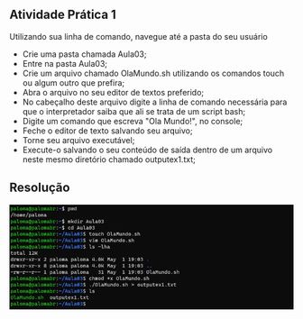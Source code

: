 ## Atividade Prática 1

Utilizando sua linha de comando, navegue até a pasta do seu usuário

- Crie uma pasta chamada Aula03;
- Entre na pasta Aula03;
- Crie um arquivo chamado OlaMundo.sh utilizando os comandos touch ou algum outro que prefira;
- Abra o arquivo no seu editor de textos preferido;
- No cabeçalho deste arquivo digite a linha de comando necessária para que o interpretador saiba que ali se trata de um script bash;
- Digite um comando que escreva "Ola Mundo!", no console;
- Feche o editor de texto salvando seu arquivo;
- Torne seu arquivo executável;
- Execute-o salvando o seu conteúdo de saída dentro de um arquivo neste mesmo diretório chamado outputex1.txt;

## Resolução

![](img/img01.jpg)
